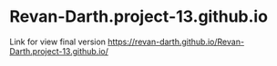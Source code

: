 # Revan-Darth.project-13.github.io
Link for view final version https://revan-darth.github.io/Revan-Darth.project-13.github.io/ 
